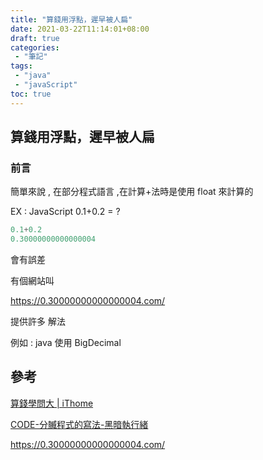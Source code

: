 ```yaml
---
title: "算錢用浮點，遲早被人扁"
date: 2021-03-22T11:14:01+08:00
draft: true
categories:
 - "筆記"
tags:
 - "java"
 - "javaScript"
toc: true
---
```


## 算錢用浮點，遲早被人扁
<!-- 簡介 -->
<!--more-->

### 前言

簡單來說 , 在部分程式語言 ,在計算+法時是使用 float 來計算的

EX : JavaScript 0.1+0.2 = ?

```javaScript
0.1+0.2
0.30000000000000004
```

會有誤差

有個網站叫

https://0.30000000000000004.com/

提供許多 解法

例如 : java 使用 BigDecimal

## 參考

[算錢學問大 | iThome](https://www.ithome.com.tw/voice/112663)

[CODE-分贓程式的寫法-黑暗執行緒](https://blog.darkthread.net/blog/about-money-distribution/)


https://0.30000000000000004.com/
